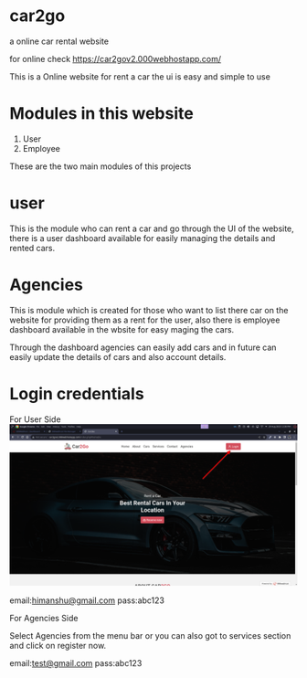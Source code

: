 # car2go
a online car rental website

for online check 
https://car2gov2.000webhostapp.com/

This is a Online website for rent a car the ui is easy and simple to use

# Modules in this website

1. User
2. Employee

These are the two main modules of this projects

# user 

This is the module who can rent a car and go through the UI of the website, there is a user dashboard available for easily managing the details and rented cars.

# Agencies

This is module which is created for those who want to list there car on the website for providing them as a rent for the user, also there is employee dashboard available in the wbsite for easy maging the cars.

Through the dashboard agencies can easily add cars and in future can easily update the details of cars and also account details.

# Login credentials

For User Side
![User login](https://github.com/HimanshuSharma-prog/car2go/blob/master/assets/images/screen1.png)

email:himanshu@gmail.com
pass:abc123

For Agencies Side

Select Agencies from the menu bar or you can also got to services section and click on register now.

email:test@gmail.com
pass:abc123






